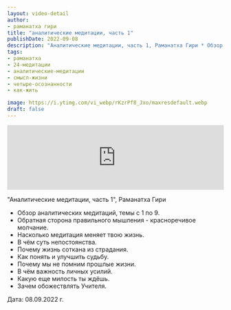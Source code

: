 ```yaml
---
layout: video-detail
author:
- раманатха гири
title: "аналитические медитации, часть 1"
publishDate: 2022-09-08
description: "Аналитические медитации, часть 1, Раманатха Гири * Обзор аналитических медитаций, темы с 1 по 9. * Обратная сторона правильного мышления - красноречивое молчание. * Насколько медитация меняет твою жизнь. * В чём суть непостоянства. * Почему жизнь"
tags: 
- раманатха
- 24-медитации
- аналитические-медитации
- смысл-жизни
- четыре-осознанности
- как-жить

image: https://i.ytimg.com/vi_webp/rKzrPf8_Jxo/maxresdefault.webp
draft: false
---
```


<iframe width="100%" src="https://www.youtube.com/embed/rKzrPf8_Jxo" frameborder="0" allowfullscreen=""></iframe> 

 "Аналитические медитации, часть 1", Раманатха Гири

* Обзор аналитических медитаций, темы с 1 по 9.
* Обратная сторона правильного мышления - красноречивое молчание.
* Насколько медитация меняет твою жизнь.
* В чём суть непостоянства.
* Почему жизнь соткана из страдания.
* Как понять и улучшить судьбу.
* Почему мы не помним прошлые жизни.
* В чём важность личных усилий.
* Какую еще милость ты ждёшь.
* Зачем обожествлять Учителя.

  
 Дата: 08.09.2022 г.

  

 